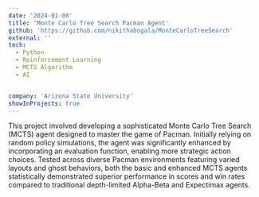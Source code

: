 ```yaml
---
date: '2024-01-08'
title: 'Monte Carlo Tree Search Pacman Agent'
github: 'https://github.com/nikithabogala/MonteCarloTreeSearch'
external: ''
tech:
  - Python
  - Reinforcement Learning
  - MCTS Algorithm
  - AI


company: 'Arizona State University'
showInProjects: true
---
```


This project involved developing a sophisticated Monte Carlo Tree Search (MCTS) agent designed to master the game of Pacman. Initially relying on random policy simulations, the agent was significantly enhanced by incorporating an evaluation function, enabling more strategic action choices. Tested across diverse Pacman environments featuring varied layouts and ghost behaviors, both the basic and enhanced MCTS agents statistically demonstrated superior performance in scores and win rates compared to traditional depth-limited Alpha-Beta and Expectimax agents.
